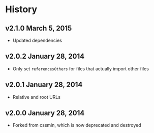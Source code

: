 # History

## v2.1.0 March 5, 2015
- Updated dependencies

## v2.0.2 January 28, 2014
- Only set `referencesOthers` for files that actually import other files

## v2.0.1 January 28, 2014
- Relative and root URLs

## v2.0.0 January 28, 2014
- Forked from cssmin, which is now deprecated and destroyed

